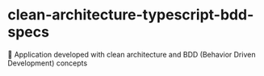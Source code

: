 # clean-architecture-typescript-bdd-specs
🚧 Application developed with clean architecture and BDD (Behavior Driven Development) concepts

